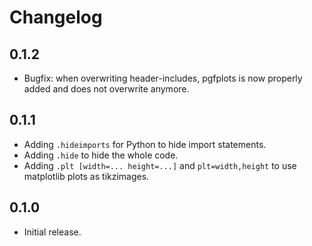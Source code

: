 # Changelog

## 0.1.2

- Bugfix: when overwriting header-includes, pgfplots is now properly added and does not overwrite anymore.


## 0.1.1

- Adding `.hideimports` for Python to hide import statements.
- Adding `.hide` to hide the whole code.
- Adding `.plt [width=... height=...]` and `plt=width,height` to use matplotlib
  plots as tikzimages.


## 0.1.0

- Initial release.
